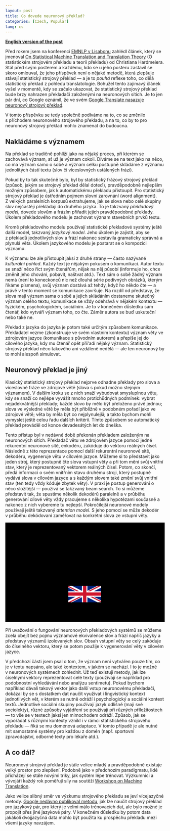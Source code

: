 ```yaml
---
layout: post
title: Co dovede neuronový překlad?
categories: [Czech, Popular]
lang: cs
---
```


__[English version of the post](/2016/11/29/What-is-NMT-capable-of.html)__

Před rokem jsem na konferenci [EMNLP v Lisabonu](http://www.emnlp2015.org/)
zahlédl článek, který se jmenoval [On Statistical Machine Translation and
Translation
Theory](http://www.emnlp2015.org/proceedings/DiscoMT/pdf/DiscoMT22.pdf) (O
statistickém strojovém překladu a teorii překladu) od Christiana Hardmeiera.
    Stál před svým posterem a každému, kdo se u jeho posteru zastavil se skoro
omlouval, že jeho příspěvek není o nějaké metodě, která zlepšuje stávají
statistický strojový překlad — a je to _pouhá_ reflexe toho, co dělá
statistický překlad z pohledu translatologie. Bohužel tento zajímavý článek
vyšel v momentě, kdy se začalo ukazovat, že statistický strojový překlad bude
brzy nahrazen překladači založenými na neuronových sítích. Je to jen pár dní,
co Google oznámil, že ve svém [Google Translate nasazuje neuronový strojový
překlad](https://research.googleblog.com/2016/09/a-neural-network-for-machine.html).

V tomto příspěvku se tedy společně podíváme na to, co se změnilo s příchodem
neuronového strojového překladu, a na to, co by to pro neuronový strojový
překlad mohlo znamenat do budoucna.

## Nakládáme s významem

Na překlad se tradičně pohlíží jako na nějaký proces, při kterém se zachovává
význam, ať už je význam cokoli. Díváme se na text jako na něco, co má význam samo
o sobě a význam celku postupně skládáme z významu jednolitých částí textu (slov
či víceslovných ustálených frází).

Pokud by to tak skutečně bylo, byl by statistický frázový strojový překlad
(způsob, jakým se strojový překlad dělal doteď), pravděpodobně nejlepším možným
způsobem, jak k automatickému překladu přistoupit. Pro statistický strojový
překlad je ústředním pojmem slovní zarovnání (word alignment). Z velkých
paralelních korpusů extrahujeme, jak se slova nebo celé skupiny slov nejčastěji
překládají do druhého jazyka. To je takzvaný _překladový model_, dovede slovům
a frázím přiřadit jejich pravděpodobné překlady. Úkolem překladového modelu je
zachovat význam stavebních prvků textu.

Kromě překladového modelu používají statistické překladové systémy ještě další
model, takzvaný _jazykový model_. Jeho úkolem je zajistit, aby se z překladů
jednotlivých slov a frází nakonec sestavila gramaticky správná a plynulá věta.
Úkolem jazykového modelu je postarat se o kompozici významu.

K významu lze ale přistoupit jaksi z druhé strany — často nazývané _kulturální
pohled_. Každý text je nějakým pokusem o komunikaci. Autor textu se snaží něco
říct svým čtenářům, nějak na něj působí (informuje ho, chce změnit jeho
chování, pobavit, naštvat atd.). Text sám o sobě žádný význam nemá (není to
koneckonců nic než dlouhá série podivných obrázků, kterým říkáme písmena), svůj
význam dostává až tehdy, když ho někdo čte — a právě v tento moment se
komunikace završuje. Na rozdíl od představy, že slova mají význam sama o sobě a
jejich skládáním dostaneme skutečný význam celého textu, komunikace se vždy
odehrává v nějakém kontextu — fyzickém, psychologickém, sociálním. Je to
v konečném důsledku sám čtenář, kdo vytváří význam toho, co čte. Záměr autora
se buď uskuteční nebo také ne.

Překlad z jazyka do jazyka je potom také určitým způsobem komunikace.
Překladatel vezme (zkonstruuje ve svém vlastním kontextu) význam věty ve
zdrojovém jazyce (komunikace s původním autorem) a přepíše jej do cílového
jazyka, kdy mu čtenář opět přiřadí nějaký význam. Statistický strojový překlad
něco takového ani vzdáleně nedělá — ale ten neuronový by to mohl alespoň
simulovat.

## Neuronový překlad je jiný

Klasický statistický strojový překlad nejprve odhadne překlady pro slova a
víceslovné fráze ve zdrojové větě (slova s pokud možno stejným významem).
V dalším kroku se z nich snaží vybudovat smysluplnou větu, kdy se snaží co
nejlépe vyvážit mnoho protichůdných podmínek: vybrat nejadekvátnější překlady;
každé slovo by mělo být přeloženo právě jednou; slova ve výsledné větě by měla
být přibližně v podobném pořadí jako ve zdrojové větě; věta by měla být co
nejplynulejší; a takto bychom mohli vymyslet ještě celou řadu dalších kritérií.
Tímto způsobem se automatický překlad prováděl od konce devadesátých let do
dneška.

Tento přístup byl v nedávné době překonán překladem založeným na neuronových
sítích. Překladač větu ve zdrojovém jazyce pomocí jedné rekurentní neuronové sítě,
enkodéru, zakóduje do vektoru reálných čísel. Následně z této reprezentace
pomocí další rekurentní neuronové sítě, dekodéru, vygeneruje větu v cílovém
jazyce. Můžeme si to představit jako jeden stroj, který postupně čte slova
vstupní věty a při tom mění svůj vnitřní stav, který je reprezentovaný vektorem
reálných čísel. Potom, co skončí, předá informaci o svém vnitřním stavu druhému
stroji, který postupně vydává slova v cílovém jazyce a s každým slovem také
změní svůj vnitřní stav (ten tedy vždy kóduje zbytek věty). V praxi je postup
generování o něco složitější — používá se takzvaný beam search. To si můžeme
představit tak, že spustíme několik dekodérů paralelně a v průběhu generování
cílové věty vždy pracujeme s několika hypotézami současně a nakonec z nich
vybereme tu nejlepší. Pokročilejší neuronové modely používají ještě takzvaný
_attention model_. S jeho pomocí se může dekodér v průběhu dekódovaní zaměřovat
na konkrétní slova ze vstupní věty.

![Neural translation animation](/assets/nmt.gif)

Při uvažování o fungování neuronových překladových systémů se můžeme zcela
obejít bez pojmu významové ekvivalence slov a frází napříč jazyky a představy
významů izolovaných slov. Obsah vstupní věty se celý zakóduje do číselného
vektoru, který se potom použije k vygenerování věty v cílovém jazyce.

V předchozí části jsem psal o tom, že význam není vytvářen pouze tím, co je
v textu napsáno, ale také kontextem, v jakém se nachází. I to je možné
v neuronových systémech zohlednit. Už teď existují metody, jak lze číselnými
vektory reprezentovat celé texty (používají se například pro podobnostní
vyhledávání nebo analýzu sentimetu). Pokud bychom například dávali takový
vektor jako další vstup neuronovému překladači, dokázal by se s dostatkem dat
naučit využívat i lingvistický kontext jednotlivých vět, v kterém se nutně
odráží i psychologický a sociální kontext textů. Jednotlivé sociální skupiny
používají jazyk odlišně (mají své sociolekty), různé způsoby vyjádření se
používají při různých příležitostech — to vše se v textech jaksi jen mimochodem
odráží. Způsob, jak se vypořádat s různými kontexty vznikl i v rámci
statistického strojového překladu — říká se mu doménová adaptace. V tomto
případě je ale nutné mít samostatné systémy pro každou z domén (např. sportovní
zpravodajství, odborné texty pro lékaře atd.).

## A co dál?

Neuronový strojový překlad je stále velice mladý a pravděpodobně existuje velký
prostor pro zlepšení. Podobně jako v předchozím paradigmatu, lidé přicházejí se
stále novými triky, jak systém lépe trénovat. Výzkumníci a vývojáři každý rok
poměřují síly na soutěži [Workshop on Machine
Translation](http://www.statmt.org/wmt16/).

Jako velice slibný směr ve výzkumu strojového překladu se jeví vícejazyčné
metody. [Google nedávno publikoval metodu](https://arxiv.org/abs/1611.04558),
jak lze naučit strojový překlad pro jazykový pár, pro který je velmi málo
trénovacích dat, ale bylo možné je propojit přes jiné jazykové páry. V konečném
důsledku by potom data jakákoli dvojjazyčná data mohlo být použita ku prospěchu
překladu mezi všemi jazyky navzájem.
